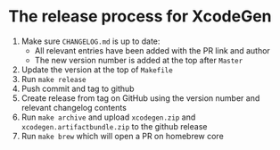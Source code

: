 # The release process for XcodeGen

1. Make sure `CHANGELOG.md` is up to date:
   - All relevant entries have been added with the PR link and author
   - The new version number is added at the top after `Master`
1. Update the version at the top of `Makefile`
1. Run `make release`
1. Push commit and tag to github
1. Create release from tag on GitHub using the version number and relevant changelog contents
1. Run `make archive` and upload `xcodegen.zip` and `xcodegen.artifactbundle.zip` to the github release
1. Run `make brew` which will open a PR on homebrew core